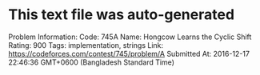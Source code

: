# This text file was auto-generated

Problem Information:
Code: 745A
Name: Hongcow Learns the Cyclic Shift
Rating: 900
Tags: implementation, strings
Link: https://codeforces.com/contest/745/problem/A
Submitted At: 2016-12-17 22:46:36 GMT+0600 (Bangladesh Standard Time)